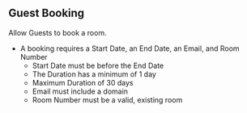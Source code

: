 ## Guest Booking

Allow Guests to book a room.

- A booking requires a Start Date, an End Date, an Email, and Room Number
  - Start Date must be before the End Date
  - The Duration has a minimum of 1 day
  - Maximum Duration of 30 days
  - Email must include a domain
  - Room Number must be a valid, existing room
